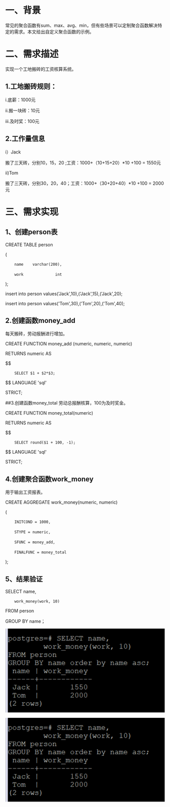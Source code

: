 # 一、背景
  常见的聚合函数有sum、max、avg、min，但有些场景可以定制聚合函数解决特定的需求。本文给出自定义聚合函数的示例。

# 二、需求描述
实现一个工地搬砖的工资核算系统。

## 1.工地搬砖规则：
i.底薪：1000元

ii.搬一块砖：10元

iii.及时奖：100元

## 2.工作量信息
i）Jack

搬了三天砖，分别10，15，20 ;工资：1000+（10+15+20）*10 +100 = 1550元

ii)Tom

搬了三天砖，分别30，20，40；工资：1000+（30+20+40）*10 +100 = 2000元

# 三、需求实现
## 1、创建person表
CREATE TABLE person

(

        name    varchar(200),

        work              int

);

insert into person values('Jack',10),('Jack',15),('Jack',20);

insert into person values('Tom',30),('Tom',20),('Tom',40);

## 2.创建函数money_add
每天搬砖，劳动报酬进行增加。

CREATE FUNCTION money_add (numeric, numeric, numeric)

RETURNS numeric AS

$$

        SELECT $1 + $2*$3;

$$ LANGUAGE 'sql' 

STRICT;

##3.创建函数money_total
劳动总报酬核算，100为及时奖金。

CREATE FUNCTION money_total(numeric)

RETURNS numeric AS

$$

        SELECT round($1 + 100, -1);

$$ LANGUAGE 'sql'

STRICT;

## 4.创建聚合函数work_money
用于输出工资报表。

CREATE AGGREGATE work_money(numeric, numeric)

(

        INITCOND = 1000,

        STYPE = numeric,

        SFUNC = money_add,

        FINALFUNC = money_total

);

## 5、结果验证
SELECT name,

        work_money(work, 10)

FROM person 

GROUP BY name；

![image](https://github.com/sinwaj/database/blob/main/images/2020-01.png)

![Image 1](https://github.com/sinwaj/database/blob/main/images/2020-01.png)